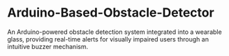 # Arduino-Based-Obstacle-Detector
An Arduino-powered obstacle detection system integrated into a wearable glass, providing real-time alerts for visually impaired users through an intuitive buzzer mechanism.
